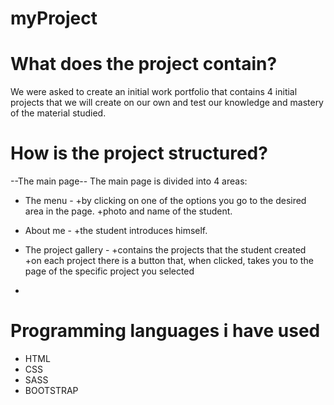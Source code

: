 # myProject

# What does the project contain?

We were asked to create an initial work portfolio that contains 4 initial projects that we will create on our own and test our
knowledge and mastery of the material studied.

# How is the project structured?

--The main page--
The main page is divided into 4 areas:
* The menu - +by clicking on one of the options you go to the desired area in the page.
             +photo and name of the student.
             
* About me - +the student introduces himself.

* The project gallery - +contains the projects that the student created  
                        +on each project there is a button that, when clicked, takes you to the page of the specific project you selected
                        
*                         
  


# Programming languages i have used

* HTML
* CSS
* SASS
* BOOTSTRAP
